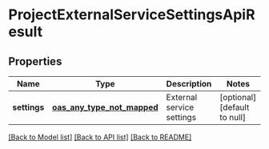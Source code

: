 # ProjectExternalServiceSettingsApiResult
## Properties

| Name | Type | Description | Notes |
|------------ | ------------- | ------------- | -------------|
| **settings** | [**oas_any_type_not_mapped**](.md) | External service settings | [optional] [default to null] |

[[Back to Model list]](../README.md#documentation-for-models) [[Back to API list]](../README.md#documentation-for-api-endpoints) [[Back to README]](../README.md)


